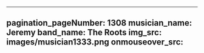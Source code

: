 ------
pagination_pageNumber: 1308
musician_name: Jeremy
band_name: The Roots
img_src: images/musician1333.png
onmouseover_src: 
------